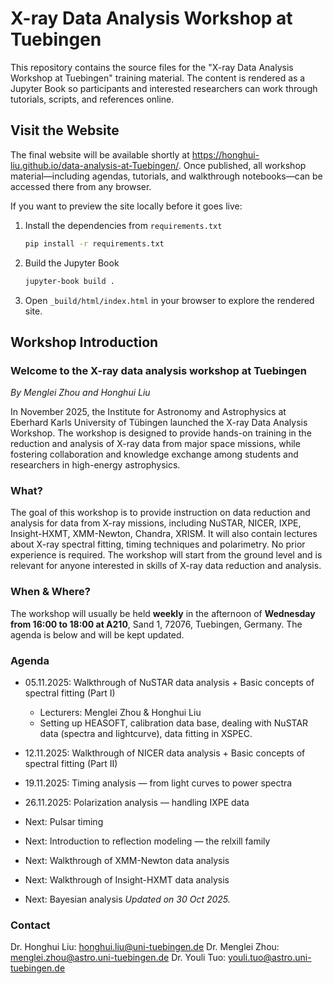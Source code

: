 # X-ray Data Analysis Workshop at Tuebingen

This repository contains the source files for the "X-ray Data Analysis Workshop at Tuebingen" training material. The content is rendered as a Jupyter Book so participants and interested researchers can work through tutorials, scripts, and references online.

## Visit the Website

The final website will be available shortly at https://honghui-liu.github.io/data-analysis-at-Tuebingen/. Once published, all workshop material—including agendas, tutorials, and walkthrough notebooks—can be accessed there from any browser.

If you want to preview the site locally before it goes live:

1. Install the dependencies from `requirements.txt`
   ```bash
   pip install -r requirements.txt
   ```
2. Build the Jupyter Book
   ```bash
   jupyter-book build .
   ```
3. Open `_build/html/index.html` in your browser to explore the rendered site.

## Workshop Introduction

### Welcome to the X-ray data analysis workshop at Tuebingen
*By Menglei Zhou and Honghui Liu*

In November 2025, the Institute for Astronomy and Astrophysics at Eberhard Karls University of Tübingen launched the X-ray Data Analysis Workshop. The workshop is designed to provide hands-on training in the reduction and analysis of X-ray data from major space missions, while fostering collaboration and knowledge exchange among students and researchers in high-energy astrophysics.

### What?

The goal of this workshop is to provide instruction on data reduction and analysis for data from X-ray missions, including NuSTAR, NICER, IXPE, Insight-HXMT, XMM-Newton, Chandra, XRISM. It will also contain lectures about X-ray spectral fitting, timing techniques and polarimetry. No prior experience is required. The workshop will start from the ground level and is relevant for anyone interested in skills of X-ray data reduction and analysis. 

### When & Where?

The workshop will usually be held **weekly** in the afternoon of **Wednesday from 16:00 to 18:00 at A210**, Sand 1, 72076, Tuebingen, Germany. The agenda is below and will be kept updated.

### Agenda

- 05.11.2025: Walkthrough of NuSTAR data analysis + Basic concepts of spectral fitting (Part I)
    - Lecturers: Menglei Zhou & Honghui Liu
    - Setting up HEASOFT, calibration data base, dealing with NuSTAR data (spectra and lightcurve), data fitting in XSPEC.
- 12.11.2025: Walkthrough of NICER data analysis + Basic concepts of spectral fitting (Part II)
- 19.11.2025: Timing analysis — from light curves to power spectra
- 26.11.2025: Polarization analysis — handling IXPE data

- Next: Pulsar timing
- Next: Introduction to reflection modeling — the relxill family
- Next: Walkthrough of XMM-Newton data analysis
- Next: Walkthrough of Insight-HXMT data analysis
- Next: Bayesian analysis
*Updated on 30 Oct 2025.*

### Contact
Dr. Honghui Liu: honghui.liu@uni-tuebingen.de
Dr. Menglei Zhou: menglei.zhou@astro.uni-tuebingen.de
Dr. Youli Tuo: youli.tuo@astro.uni-tuebingen.de

